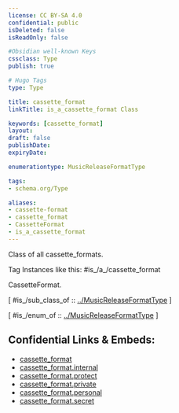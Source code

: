 ```yaml
---
license: CC BY-SA 4.0
confidential: public
isDeleted: false
isReadOnly: false

#Obsidian well-known Keys
cssclass: Type
publish: true

# Hugo Tags
type: Type

title: cassette_format
linkTitle: is_a_cassette_format Class

keywords: [cassette_format]
layout: 
draft: false
publishDate:
expiryDate: 

enumerationtype: MusicReleaseFormatType

tags:
- schema.org/Type

aliases:
- cassette-format
- cassette_format
- CassetteFormat
- is_a_cassette_format
---
```


Class of all cassette_formats.

Tag Instances like this: 
#is_/a_/cassette_format

CassetteFormat.

[ #is_/sub_class_of :: [../MusicReleaseFormatType](../MusicReleaseFormatType) ]

[ #is_/enum_of :: [../MusicReleaseFormatType](../MusicReleaseFormatType) ]



## Confidential Links & Embeds: 
- [cassette_format](../../../../../../../_public/schema.org/Type/is_a_/intangible/enumeration/music_release_format_type/cassette_format.md) 
- [cassette_format.internal](../../../../../../../_internal/schema.org/Type/is_a_/intangible/enumeration/music_release_format_type/cassette_format.internal.md) 
- [cassette_format.protect](../../../../../../../_protect/schema.org/Type/is_a_/intangible/enumeration/music_release_format_type/cassette_format.protect.md) 
- [cassette_format.private](../../../../../../../_private/schema.org/Type/is_a_/intangible/enumeration/music_release_format_type/cassette_format.private.md) 
- [cassette_format.personal](../../../../../../../_personal/schema.org/Type/is_a_/intangible/enumeration/music_release_format_type/cassette_format.personal.md) 
- [cassette_format.secret](../../../../../../../_secret/schema.org/Type/is_a_/intangible/enumeration/music_release_format_type/cassette_format.secret.md) 
